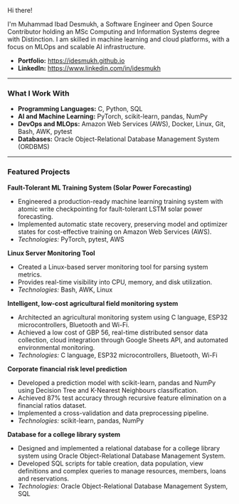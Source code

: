 Hi there!

I'm Muhammad Ibad Desmukh, a Software Engineer and Open Source Contributor holding an MSc Computing and Information Systems degree with Distinction. I am skilled in machine learning and cloud platforms, with a focus on MLOps and scalable AI infrastructure.

* **Portfolio:** https://idesmukh.github.io
* **LinkedIn:** https://www.linkedin.com/in/idesmukh

---

### What I Work With

* **Programming Languages:** C, Python, SQL
* **AI and Machine Learning:** PyTorch, scikit-learn, pandas, NumPy
* **DevOps and MLOps:** Amazon Web Services (AWS), Docker, Linux, Git, Bash, AWK, pytest
* **Databases:** Oracle Object-Relational Database Management System (ORDBMS)

---

### Featured Projects

**Fault-Tolerant ML Training System (Solar Power Forecasting)**
* Engineered a production-ready machine learning training system with atomic write checkpointing for fault-tolerant LSTM solar power forecasting.
* Implemented automatic state recovery, preserving model and optimizer states for cost-effective training on Amazon Web Services (AWS).
* *Technologies:* PyTorch, pytest, AWS

**Linux Server Monitoring Tool**
* Created a Linux-based server monitoring tool for parsing system metrics.
* Provides real-time visibility into CPU, memory, and disk utilization.
* *Technologies:* Bash, AWK, Linux

**Intelligent, low-cost agricultural field monitoring system**
* Architected an agricultural monitoring system using C language, ESP32 microcontrollers, Bluetooth and Wi-Fi.
* Achieved a low cost of GBP 56, real-time distributed sensor data collection, cloud integration through Google Sheets API, and automated environmental monitoring.
* *Technologies:* C language, ESP32 microcontrollers, Bluetooth, Wi-Fi

**Corporate financial risk level prediction**
* Developed a prediction model with scikit-learn, pandas and NumPy using Decision Tree and K-Nearest Neighbours classification.
* Achieved 87% test accuracy through recursive feature elimination on a financial ratios dataset.
* Implemented a cross-validation and data preprocessing pipeline.
* *Technologies:* scikit-learn, pandas, NumPy

**Database for a college library system**
* Designed and implemented a relational database for a college library system using Oracle Object-Relational Database Management System.
* Developed SQL scripts for table creation, data population, view definitions and complex queries to manage resources, members, loans and reservations.
* *Technologies:* Oracle Object-Relational Database Management System, SQL
